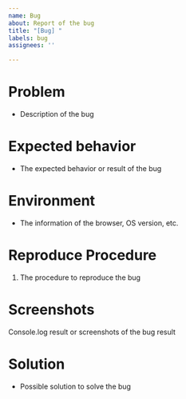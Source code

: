 ```yaml
---
name: Bug
about: Report of the bug
title: "[Bug] "
labels: bug
assignees: ''

---
```


# Problem
- Description of the bug

# Expected behavior
- The expected behavior or result of the bug

# Environment
- The information of the browser, OS version, etc.

# Reproduce Procedure
1. The procedure to reproduce the bug

# Screenshots
Console.log result or screenshots of the bug result

# Solution
- Possible solution to solve the bug
